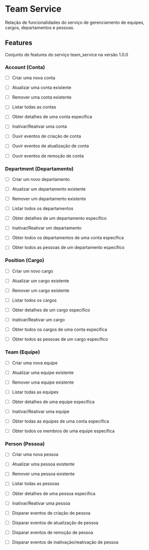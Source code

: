 # Team Service

Relação de funcionalidades do serviço de gerenciamento de equipes, cargos, departamentos e pessoas.

## Features

Conjunto de features do serviço team_service na versão 1.0.0

### Account (Conta)

- [ ] Criar uma nova conta
- [ ] Atualizar uma conta existente
- [ ] Remover uma conta existente
- [ ] Listar todas as contas
- [ ] Obter detalhes de uma conta específica
- [ ] Inativar/Reativar uma conta

- [ ] Ouvir eventos de criação de conta
- [ ] Ouvir eventos de atualização de conta
- [ ] Ouvir eventos de remoção de conta

### Department (Departamento)

- [ ] Criar um novo departamento
- [ ] Atualizar um departamento existente
- [ ] Remover um departamento existente
- [ ] Listar todos os departamentos
- [ ] Obter detalhes de um departamento específico
- [ ] Inativar/Reativar um departamento

- [ ] Obter todos os departamentos de uma conta específica
- [ ] Obter todos as pessoas de um departamento específico

### Position (Cargo)

- [ ] Criar um novo cargo
- [ ] Atualizar um cargo existente
- [ ] Remover um cargo existente
- [ ] Listar todos os cargos
- [ ] Obter detalhes de um cargo específico
- [ ] Inativar/Reativar um cargo

- [ ] Obter todos os cargos de uma conta específica
- [ ] Obter todos as pessoas de um cargo específico

### Team (Equipe)

- [ ] Criar uma nova equipe
- [ ] Atualizar uma equipe existente
- [ ] Remover uma equipe existente
- [ ] Listar todas as equipes
- [ ] Obter detalhes de uma equipe específica
- [ ] Inativar/Reativar uma equipe

- [ ] Obter todas as equipes de uma conta específica
- [ ] Obter todos os membros de uma equipe específica

### Person (Pessoa)

- [ ] Criar uma nova pessoa
- [ ] Atualizar uma pessoa existente
- [ ] Remover uma pessoa existente
- [ ] Listar todas as pessoas
- [ ] Obter detalhes de uma pessoa específica
- [ ] Inativar/Reativar uma pessoa

- [ ] Disparar eventos de criação de pessoa
- [ ] Disparar eventos de atualização de pessoa
- [ ] Disparar eventos de remoção de pessoa
- [ ] Disparar eventos de inativação/reativação de pessoa

